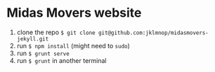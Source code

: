 # Midas Movers website

1. clone the repo `$ git clone git@github.com:jklmnop/midasmovers-jekyll.git`
2. run `$ npm install` (might need to `sudo`)
3. run `$ grunt serve`
4. run `$ grunt` in another terminal